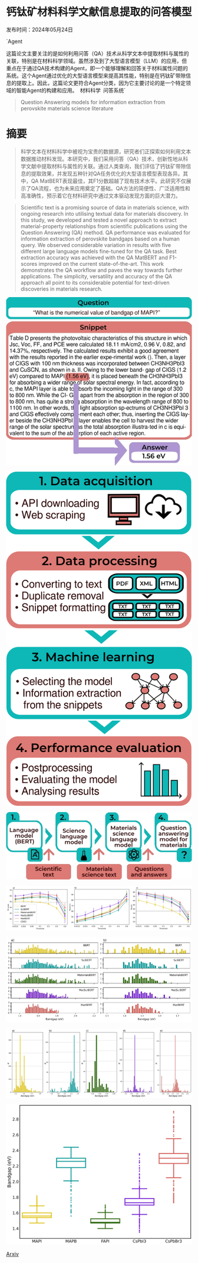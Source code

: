 # 钙钛矿材料科学文献信息提取的问答模型

发布时间：2024年05月24日

`Agent

这篇论文主要关注的是如何利用问答（QA）技术从科学文本中提取材料与属性的关联，特别是在材料科学领域。虽然涉及到了大型语言模型（LLM）的应用，但重点在于通过QA技术构建的Agent，即一个能够理解和回答关于材料属性问题的系统。这个Agent通过优化的大型语言模型来提高其性能，特别是在钙钛矿带隙信息的提取上。因此，这篇论文更符合Agent分类，因为它主要讨论的是一个特定领域的智能Agent的构建和应用。` `材料科学` `问答系统`

> Question Answering models for information extraction from perovskite materials science literature

# 摘要

> 科学文本在材料科学中被视为宝贵的数据源，研究者们正探索如何利用文本数据推动材料发现。本研究中，我们采用问答（QA）技术，创新性地从科学文献中提取材料与属性的关联。通过人类查询，我们评估了钙钛矿带隙信息的提取效果，并发现五种针对QA任务优化的大型语言模型表现各异。其中，QA MatBERT表现最佳，其F1分数超越了现有技术水平。此研究不仅展示了QA流程，也为未来应用奠定了基础。QA方法的简便性、广泛适用性和高准确性，预示着它在材料研究中通过文本驱动发现方面的巨大潜力。

> Scientific text is a promising source of data in materials science, with ongoing research into utilising textual data for materials discovery. In this study, we developed and tested a novel approach to extract material-property relationships from scientific publications using the Question Answering (QA) method. QA performance was evaluated for information extraction of perovskite bandgaps based on a human query. We observed considerable variation in results with five different large language models fine-tuned for the QA task. Best extraction accuracy was achieved with the QA MatBERT and F1-scores improved on the current state-of-the-art. This work demonstrates the QA workflow and paves the way towards further applications. The simplicity, versatility and accuracy of the QA approach all point to its considerable potential for text-driven discoveries in materials research.

![钙钛矿材料科学文献信息提取的问答模型](../../../paper_images/2405.15290/snippet.jpg)

![钙钛矿材料科学文献信息提取的问答模型](../../../paper_images/2405.15290/workflow_vertical.png)

![钙钛矿材料科学文献信息提取的问答模型](../../../paper_images/2405.15290/transfer_learning.jpg)

![钙钛矿材料科学文献信息提取的问答模型](../../../paper_images/2405.15290/combined.png)

![钙钛矿材料科学文献信息提取的问答模型](../../../paper_images/2405.15290/subplots_histograms.jpg)

![钙钛矿材料科学文献信息提取的问答模型](../../../paper_images/2405.15290/all_histograms.jpg)

![钙钛矿材料科学文献信息提取的问答模型](../../../paper_images/2405.15290/boxplot_matbert.jpg)

[Arxiv](https://arxiv.org/abs/2405.15290)